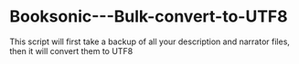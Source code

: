 # Booksonic---Bulk-convert-to-UTF8
This script will first take a backup of all your description and narrator files, then it will convert them to UTF8
